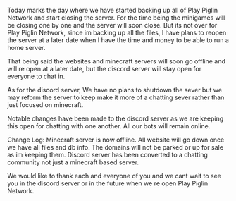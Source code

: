 Today marks the day where we have started backing up all of Play Piglin Network and start closing the server. For the time being the minigames will be closing one by one and the server will soon close. But its not over for Play Piglin Network, since im backing up all the files, I have plans to reopen the server at a later date when I have the time and money to be able to run a home server.

That being said the websites and minecraft servers will soon go offline and will re open at a later date, but the discord server will stay open for everyone to chat in.

As for the discord server, We have no plans to shutdown the sever but we may reform the server to keep make it more of a chatting sever rather than just focused on minecraft.

Notable changes have been made to the discord server as we are keeping this open for chatting with one another. All our bots will remain online.

Change Log: Minecraft server is now offline. All website will go down once we have all files and db info. The domains will not be parked or up for sale as im keeping them. Discord server has been converted to a chatting community not just a minecraft based server.

We would like to thank each and everyone of you and we cant wait to see you in the discord server or in the future when we re open Play Piglin Network.
